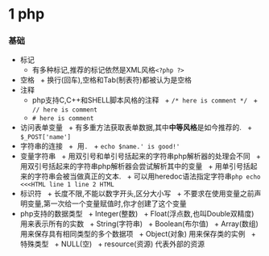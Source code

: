 # 1 php

### 基础

+ 标记
    + 有多种标记,推荐的标记依然是XML风格`<?php ?>`
+ 空格
    + 换行(回车),空格和Tab(制表符)都被认为是空格
+ 注释
    + php支持C,C++和SHELL脚本风格的注释
    + `/* here is comment */`
    + `// here is comment`
    + `# here is comment`
+ 访问表单变量
    + 有多重方法获取表单数据,其中**中等风格**是如今推荐的.
    + `$_POST['name']`
+ 字符串的连接
    +  用`.`
    + `echo $name.' is good!'`
+ 变量字符串
    + 用双引号和单引号括起来的字符串php解析器的处理会不同
    + 用双引号括起来的字符串php解析器会尝试解析其中的变量
    + 用单引号括起来的字符串会被当做真正的文本.
    + 可以用heredoc语法指定字符串`php echo <<<HTML line 1 line 2 HTML` 
+ 标识符
    + 长度不限,不能以数字开头,区分大小写
    + 不要求在使用变量之前声明变量,第一次给一个变量赋值时,你才创建了这个变量
+ php支持的数据类型
    + Integer(整数)
    + Float(浮点数,也叫Double双精度) 用来表示所有的实数
    + String(字符串)
    + Boolean(布尔值)
    + Array(数组) 用来保存具有相同类型的多个数据项
    + Object(对象) 用来保存类的实例
    + 特殊类型
        + NULL(空)
        + resource(资源) 代表外部的资源
    
